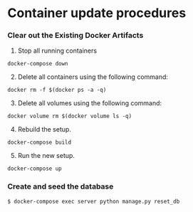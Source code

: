 # Container update procedures

### Clear out the Existing Docker Artifacts

1. Stop all running containers
```
docker-compose down
```

2. Delete all containers using the following command:
```
docker rm -f $(docker ps -a -q)
```

3. Delete all volumes using the following command:
```
docker volume rm $(docker volume ls -q)
```

4. Rebuild the setup.
```
docker-compose build 
```

5. Run the new setup.
```
docker-compose up
```

### Create and seed the database

```
$ docker-compose exec server python manage.py reset_db
```

